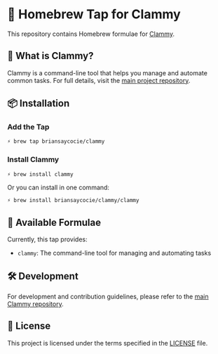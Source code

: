 # 🍺 Homebrew Tap for Clammy

This repository contains Homebrew formulae for [Clammy](https://github.com/briansaycocie/clammy).

## 🤔 What is Clammy?

Clammy is a command-line tool that helps you manage and automate common tasks. For full details, visit the [main project repository](https://github.com/briansaycocie/clammy).

## 📦 Installation

### Add the Tap

```bash
⚡ brew tap briansaycocie/clammy
```

### Install Clammy

```bash
⚡ brew install clammy
```

Or you can install in one command:

```bash
⚡ brew install briansaycocie/clammy/clammy
```

## 🧪 Available Formulae

Currently, this tap provides:

- `clammy`: The command-line tool for managing and automating tasks

## 🛠️ Development

For development and contribution guidelines, please refer to the [main Clammy repository](https://github.com/briansaycocie/clammy).

## 📝 License

This project is licensed under the terms specified in the [LICENSE](LICENSE) file.

